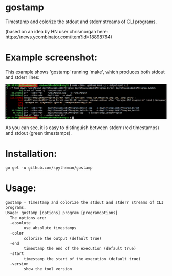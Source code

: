 # gostamp
Timestamp and colorize the stdout and stderr streams of CLI programs.

(based on an idea by HN user chrismorgan here: https://news.ycombinator.com/item?id=18898764)

# Example screenshot:
This example shows 'gostamp' running 'make', which produces both stdout and stderr lines:

![example.png](./example.png)

As you can see, it is easy to distinguish between stderr (red timestamps) and stdout (green timestamps).

# Installation:
    go get -u github.com/spytheman/gostamp

# Usage:
    gostamp - Timestamp and colorize the stdout and stderr streams of CLI programs.
    Usage: gostamp [options] program [programoptions] 
      The options are:
      -absolute
            use absolute timestamps
      -color
            colorize the output (default true)
      -end
            timestamp the end of the execution (default true)
      -start
            timestamp the start of the execution (default true)
      -version
            show the tool version
